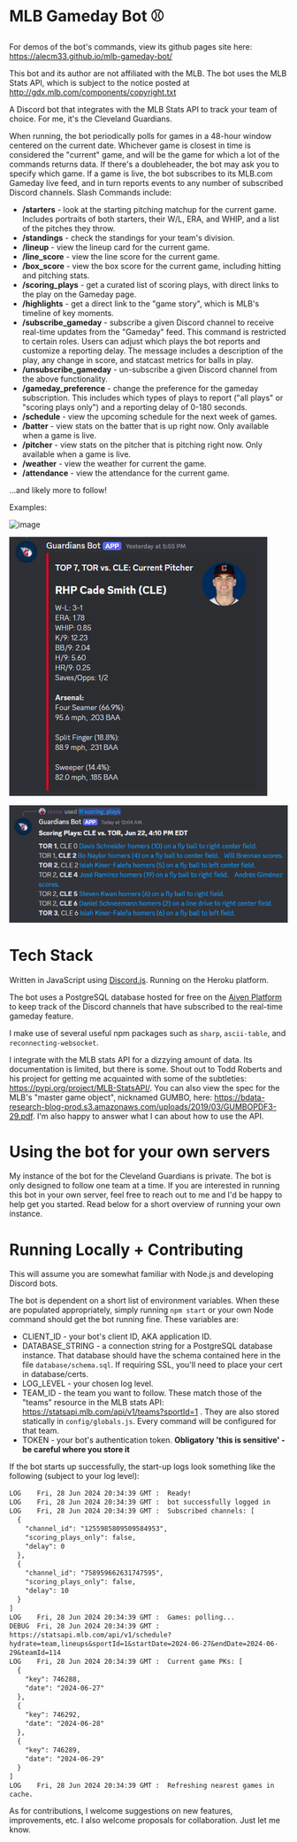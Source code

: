 # MLB Gameday Bot ⚾
For demos of the bot's commands, view its github pages site here: https://alecm33.github.io/mlb-gameday-bot/

This bot and its author are not affiliated with the MLB. The bot uses the MLB Stats API, which is subject to the notice posted at http://gdx.mlb.com/components/copyright.txt

A Discord bot that integrates with the MLB Stats API to track your team of choice. For me, it's the Cleveland Guardians.

When running, the bot periodically polls for games in a 48-hour window centered on the current date. Whichever game is closest in time is considered
the "current" game, and will be the game for which a lot of the commands returns data. If there's a doubleheader, the bot may ask you to specify which game. If a game is live, the bot subscribes to its MLB.com Gameday live feed,
and in turn reports events to any number of subscribed Discord channels. Slash Commands include:

- **/starters** - look at the starting pitching matchup for the current game. Includes portraits of both starters, their W/L, ERA, and WHIP, and a list of the pitches they throw.
- **/standings** - check the standings for your team's division. 
- **/lineup** - view the lineup card for the current game.
- **/line_score** - view the line score for the current game. 
- **/box_score** - view the box score for the current game, including hitting and pitching stats.
- **/scoring_plays** - get a curated list of scoring plays, with direct links to the play on the Gameday page.
- **/highlights** - get a direct link to the "game story", which is MLB's timeline of key moments.
- **/subscribe_gameday** - subscribe a given Discord channel to receive real-time updates from the "Gameday" feed. This command is restricted to certain roles. Users can adjust which plays the bot reports and customize a reporting delay. The message includes a description of the play, any change in score, and statcast metrics for balls in play.
- **/unsubscribe_gameday** - un-subscribe a given Discord channel from the above functionality.
- **/gameday_preference** - change the preference for the gameday subscription. This includes which types of plays to report ("all plays" or "scoring plays only") and a reporting delay of 0-180 seconds.
- **/schedule** - view the upcoming schedule for the next week of games.
- **/batter** - view stats on the batter that is up right now. Only available when a game is live.
- **/pitcher** - view stats on the pitcher that is pitching right now. Only available when a game is live.
- **/weather** - view the weather for current the game.
- **/attendance** - view the attendance for the current game.

...and likely more to follow!

Examples:

![image](https://github.com/user-attachments/assets/87d11058-452a-4491-a22e-251d340b2728)

![image](./images/screenshots/pitcher.png)

![image](./images/screenshots/scoring_plays.png)


# Tech Stack

Written in JavaScript using [Discord.js](https://discord.js.org/). Running on the Heroku platform.

The bot uses a PostgreSQL database hosted for free on the [Aiven Platform](https://aiven.io/) to keep track of the Discord channels that have subscribed to the real-time gameday feature.

I make use of several useful npm packages such as `sharp`, `ascii-table`, and `reconnecting-websocket`.

I integrate with the MLB stats API for a dizzying amount of data. Its documentation is limited, but there is some. Shout out to Todd Roberts and his project for getting me acquainted with some of the subtleties: https://pypi.org/project/MLB-StatsAPI/. You can also
view the spec for the MLB's "master game object", nicknamed GUMBO, here: https://bdata-research-blog-prod.s3.amazonaws.com/uploads/2019/03/GUMBOPDF3-29.pdf. I'm also happy to answer what I can about how to use the API.

# Using the bot for your own servers

My instance of the bot for the Cleveland Guardians is private. The bot is only designed to follow one team at a time. If you are interested in running this bot in your own server, feel free to reach out to me and I'd be happy to help get you started. Read below for a short overview of running your own instance.

# Running Locally + Contributing

This will assume you are somewhat familiar with Node.js and developing Discord bots.

The bot is dependent on a short list of environment variables. When these are populated appropriately, simply running `npm start` or your own Node command should get the bot running fine. These variables are:

- CLIENT_ID - your bot's client ID, AKA application ID.
- DATABASE_STRING - a connection string for a PostgreSQL database instance. That database should have the schema contained here in the file `database/schema.sql`. If requiring SSL, you'll need to place your cert in database/certs.
- LOG_LEVEL - your chosen log level. 
- TEAM_ID - the team you want to follow. These match those of the "teams" resource in the MLB stats API: https://statsapi.mlb.com/api/v1/teams?sportId=1 . They are also stored statically in `config/globals.js`. Every command will be configured for that team.
- TOKEN - your bot's authentication token. **Obligatory 'this is sensitive' - be careful where you store it**

If the bot starts up successfully, the start-up logs look something like the following (subject to your log level):
```
LOG    Fri, 28 Jun 2024 20:34:39 GMT :  Ready!
LOG    Fri, 28 Jun 2024 20:34:39 GMT :  bot successfully logged in
LOG    Fri, 28 Jun 2024 20:34:39 GMT :  Subscribed channels: [
  {
    "channel_id": "1255985809509584953",
    "scoring_plays_only": false,
    "delay": 0
  },
  {
    "channel_id": "758959662631747595",
    "scoring_plays_only": false,
    "delay": 10
  }
]
LOG    Fri, 28 Jun 2024 20:34:39 GMT :  Games: polling...
DEBUG  Fri, 28 Jun 2024 20:34:39 GMT :  https://statsapi.mlb.com/api/v1/schedule?hydrate=team,lineups&sportId=1&startDate=2024-06-27&endDate=2024-06-29&teamId=114
LOG    Fri, 28 Jun 2024 20:34:39 GMT :  Current game PKs: [
  {
    "key": 746288,
    "date": "2024-06-27"
  },
  {
    "key": 746292,
    "date": "2024-06-28"
  },
  {
    "key": 746289,
    "date": "2024-06-29"
  }
]
LOG    Fri, 28 Jun 2024 20:34:39 GMT :  Refreshing nearest games in cache.

```

As for contributions, I welcome suggestions on new features, improvements, etc. I also welcome proposals for collaboration. Just let me know.
